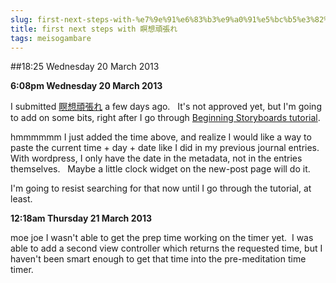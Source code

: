 ```yaml
---
slug: first-next-steps-with-%e7%9e%91%e6%83%b3%e9%a0%91%e5%bc%b5%e3%82%8c
title: first next steps with 瞑想頑張れ
tags: meisogambare
---
```


##18:25 Wednesday 20 March 2013

**6:08pm Wednesday 20 March 2013**

I submitted [瞑想頑張れ](https://github.com/thunderrabbit/meiso-gambare) a few days ago.   It's not approved yet, but I'm going to add on some bits, right after I go through [Beginning Storyboards tutorial](http://www.raywenderlich.com/5138/beginning-storyboards-in-ios-5-part-1).

hmmmmmm I just added the time above, and realize I would like a way to paste the current time + day + date like I did in my previous journal entries.   With wordpress, I only have the date in the metadata, not in the entries themselves.   Maybe a little clock widget on the new-post page will do it.

I'm going to resist searching for that now until I go through the tutorial, at least.

**12:18am Thursday 21 March 2013**

moe joe I wasn't able to get the prep time working on the timer yet.  I was able to add a second view controller which returns the requested time, but I haven't been smart enough to get that time into the pre-meditation time timer.


